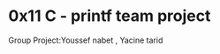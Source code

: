 # 0x11 C - printf team project

Group Project:Youssef nabet , Yacine tarid                                                                                    

